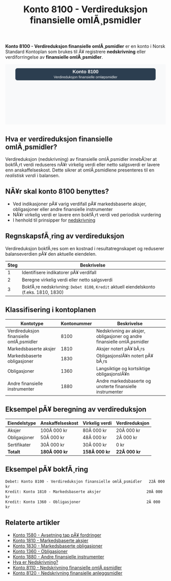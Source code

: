 ﻿---
title: "Konto 8100 - Verdireduksjon finansielle omlÃ¸psmidler"
meta_title: "8100-verdireduksjon-finansielle-omlopsmidler"
meta_description: '**Konto 8100 - Verdireduksjon finansielle omlÃ¸psmidler** er en konto i Norsk Standard Kontoplan som brukes til Ã¥ registrere **nedskrivning** eller verdiforrin...'
slug: 8100-verdireduksjon-finansielle-omlopsmidler
type: blog
layout: pages/single
---

**Konto 8100 - Verdireduksjon finansielle omlÃ¸psmidler** er en konto i Norsk Standard Kontoplan som brukes til Ã¥ registrere **nedskrivning** eller verdiforringelse av **finansielle omlÃ¸psmidler**.

![Illustrasjon av konto 8100 verdireduksjon finansielle omlÃ¸psmidler](8100-verdireduksjon-finansielle-omlopsmidler-image.svg)

## Hva er verdireduksjon finansielle omlÃ¸psmidler?

Verdireduksjon (nedskrivning) av finansielle omlÃ¸psmidler innebÃ¦rer at bokfÃ¸rt verdi reduseres nÃ¥r virkelig verdi eller netto salgsverdi er lavere enn anskaffelseskost. Dette sikrer at omlÃ¸psmidlene presenteres til en *realistisk verdi* i balansen.

## NÃ¥r skal konto 8100 benyttes?

* Ved indikasjoner pÃ¥ varig verdifall pÃ¥ markedsbaserte aksjer, obligasjoner eller andre finansielle instrumenter
* NÃ¥r virkelig verdi er lavere enn bokfÃ¸rt verdi ved periodisk vurdering
* I henhold til prinsipper for [nedskrivning](/blogs/regnskap/hva-er-nedskrivning "Hva er Nedskrivning? Komplett Guide til Nedskrivning av Eiendeler")

## RegnskapsfÃ¸ring av verdireduksjon

Verdireduksjon bokfÃ¸res som en kostnad i resultatregnskapet og reduserer balanseverdien pÃ¥ den aktuelle eiendelen.

| Steg | Beskrivelse                                                                           |
|------|---------------------------------------------------------------------------------------|
| 1    | Identifisere indikatorer pÃ¥ verdifall                                                |
| 2    | Beregne virkelig verdi eller netto salgsverdi                                         |
| 3    | BokfÃ¸re nedskrivning: `Debet 8100`, `Kredit` aktuell eiendelskonto (f.eks. 1810, 1830) |

## Klassifisering i kontoplanen

| Kontotype                                 | Kontonummer | Beskrivelse                                                  |
|-------------------------------------------|-------------|--------------------------------------------------------------|
| Verdireduksjon finansielle omlÃ¸psmidler   | 8100        | Nedskrivning av aksjer, obligasjoner og andre finansielle omlÃ¸psmidler |
| Markedsbaserte aksjer                     | 1810        | Aksjer notert pÃ¥ bÃ¸rs                                         |
| Markedsbaserte obligasjoner               | 1830        | ObligasjonslÃ¥n notert pÃ¥ bÃ¸rs                                |
| Obligasjoner                              | 1360        | Langsiktige og kortsiktige obligasjonslÃ¥n                    |
| Andre finansielle instrumenter            | 1880        | Andre markedsbaserte og unoterte finansielle instrumenter    |

## Eksempel pÃ¥ beregning av verdireduksjon

| Eiendelstype    | Anskaffelseskost | Virkelig verdi | Verdireduksjon |
|-----------------|------------------|----------------|----------------|
| Aksjer          | 100Â 000 kr       | 80Â 000 kr      | 20Â 000 kr      |
| Obligasjoner    | 50Â 000 kr        | 48Â 000 kr      | 2Â 000 kr       |
| Sertifikater    | 30Â 000 kr        | 30Â 000 kr      | 0 kr           |
| **Totalt**      | **180Â 000 kr**   | **158Â 000 kr** | **22Â 000 kr**  |

## Eksempel pÃ¥ bokfÃ¸ring

```plaintext
Debet: Konto 8100 - Verdireduksjon finansielle omlÃ¸psmidler   22Â 000 kr
Kredit: Konto 1810 - Markedsbaserte aksjer                    20Â 000 kr
Kredit: Konto 1360 - Obligasjoner                             2Â 000 kr
```

## Relaterte artikler

* [Konto 1580 - Avsetning tap pÃ¥ fordringer](/blogs/kontoplan/1580-avsetning-tap-pa-fordringer "Konto 1580 - Avsetning tap pÃ¥ fordringer")
* [Konto 1810 - Markedsbaserte aksjer](/blogs/kontoplan/1810-markedsbaserte-aksjer "Konto 1810 - Markedsbaserte aksjer")
* [Konto 1830 - Markedsbaserte obligasjoner](/blogs/kontoplan/1830-markedsbaserte-obligasjoner "Konto 1830 - Markedsbaserte obligasjoner")
* [Konto 1360 - Obligasjoner](/blogs/kontoplan/1360-obligasjoner "Konto 1360 - Obligasjoner")
* [Konto 1880 - Andre finansielle instrumenter](/blogs/kontoplan/1880-andre-finansielle-instrumenter "Konto 1880 - Andre finansielle instrumenter")
* [Hva er Nedskrivning?](/blogs/regnskap/hva-er-nedskrivning "Hva er Nedskrivning? Komplett Guide til Nedskrivning av Eiendeler")
* [Konto 8110 - Nedskrivning finansielle omlÃ¸psmidler](/blogs/kontoplan/8110-nedskrivning-finansielle-omlopsmidler "Konto 8110 - Nedskrivning finansielle omlÃ¸psmidler")
* [Konto 8120 - Nedskrivning finansielle anleggsmidler](/blogs/kontoplan/8120-nedskrivning-finansielle-anleggsmidler "Konto 8120 - Nedskrivning finansielle anleggsmidler")

